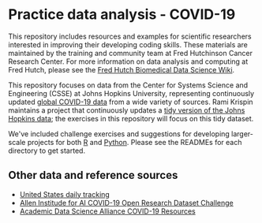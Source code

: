# Practice data analysis - COVID-19

This repository includes resources and examples for scientific researchers interested in improving their developing coding skills.
These materials are maintained by the training and community team at Fred Hutchinson Cancer Research Center.
For more information on data analysis and computing at Fred Hutch,
please see the [Fred Hutch Biomedical Data Science Wiki](https://sciwiki.fredhutch.org).

This repository focuses on data from the Center for Systems Science and Engineering (CSSE) at Johns Hopkins University,
representing continuously updated [global COVID-19 data](https://github.com/CSSEGISandData/COVID-19) from a wide variety of sources.
Rami Krispin maintains a project that continuously updates a [tidy version of the Johns Hopkins data](https://github.com/RamiKrispin/coronavirus);
the exercises in this repository will focus on this tidy dataset.

We've included challenge exercises and suggestions for developing larger-scale projects for both [R](R) and [Python](Python).
Please see the READMEs for each directory to get started.

## Other data and reference sources

- [United States daily tracking](https://covidtracking.com/api/states/daily)
- [Allen Institude for AI COVID-19 Open Research Dataset Challenge](https://www.kaggle.com/allen-institute-for-ai/CORD-19-research-challenge/)
- [Academic Data Science Alliance COVID-19 Resources](https://academicdatascience.org/covid)
